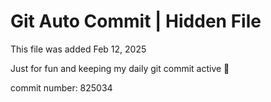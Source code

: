 # Git Auto Commit | Hidden File

This file was added Feb 12, 2025

Just for fun and keeping my daily git commit active 🤪

commit number: 825034
